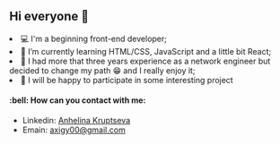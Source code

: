 <h2> Hi everyone 👋  </h2>
  <li>💻 I'm a beginning front-end developer;  </li>
  <li>🌱 I’m currently learning HTML/CSS, JavaScript and a little bit React; </li>
  <li> 🤔 I had more that three years experience as a network engineer but decided to change my path 😁 and I really enjoy it; </li>
  <li> 👯 I will be happy to participate in some interesting project </li>
</ul>

<h4>:bell: How can you contact with me:</h4>
<ul>
  <li>Linkedin: <a href="https://www.linkedin.com/in/anhelina-kruptseva/" target="_blank">Anhelina Kruptseva</a></li>
  <li>Emain: <a href="mailto:axigy00@gmail.com"target="_blank">axigy00@gmail.com</a> </li>
</ul>
